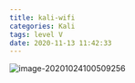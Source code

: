 ```yaml
---
title: kali-wifi
categories: Kali
tags: level V
date: 2020-11-13 11:42:33
---
```


![image-20201024100509256](https://gitee.com/zhouyuanmin/images/raw/master/imgs/20201024100509.png)